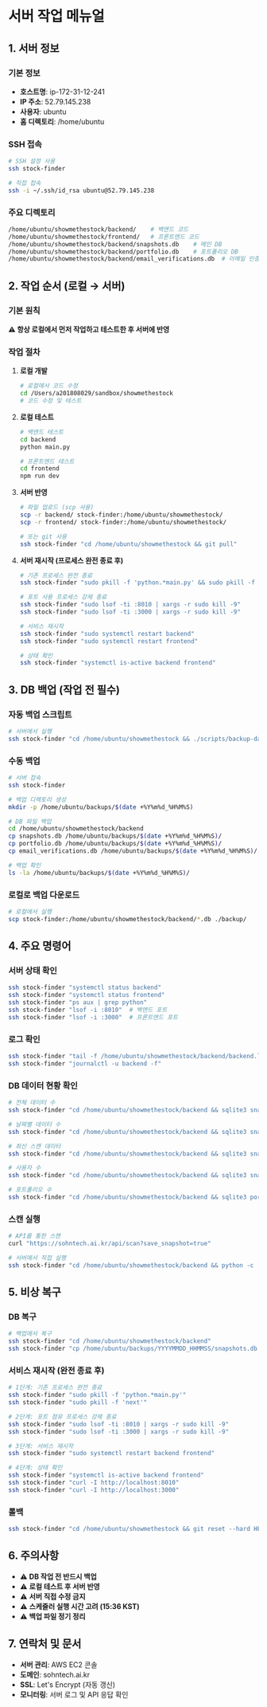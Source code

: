 # 서버 작업 메뉴얼

## 1. 서버 정보

### 기본 정보
- **호스트명**: ip-172-31-12-241
- **IP 주소**: 52.79.145.238
- **사용자**: ubuntu
- **홈 디렉토리**: /home/ubuntu

### SSH 접속
```bash
# SSH 설정 사용
ssh stock-finder

# 직접 접속
ssh -i ~/.ssh/id_rsa ubuntu@52.79.145.238
```

### 주요 디렉토리
```bash
/home/ubuntu/showmethestock/backend/    # 백엔드 코드
/home/ubuntu/showmethestock/frontend/   # 프론트엔드 코드
/home/ubuntu/showmethestock/backend/snapshots.db    # 메인 DB
/home/ubuntu/showmethestock/backend/portfolio.db    # 포트폴리오 DB
/home/ubuntu/showmethestock/backend/email_verifications.db  # 이메일 인증 DB
```

## 2. 작업 순서 (로컬 → 서버)

### 기본 원칙
**⚠️ 항상 로컬에서 먼저 작업하고 테스트한 후 서버에 반영**

### 작업 절차
1. **로컬 개발**
   ```bash
   # 로컬에서 코드 수정
   cd /Users/a201808029/sandbox/showmethestock
   # 코드 수정 및 테스트
   ```

2. **로컬 테스트**
   ```bash
   # 백엔드 테스트
   cd backend
   python main.py
   
   # 프론트엔드 테스트
   cd frontend
   npm run dev
   ```

3. **서버 반영**
   ```bash
   # 파일 업로드 (scp 사용)
   scp -r backend/ stock-finder:/home/ubuntu/showmethestock/
   scp -r frontend/ stock-finder:/home/ubuntu/showmethestock/
   
   # 또는 git 사용
   ssh stock-finder "cd /home/ubuntu/showmethestock && git pull"
   ```

4. **서버 재시작 (프로세스 완전 종료 후)**
   ```bash
   # 기존 프로세스 완전 종료
   ssh stock-finder "sudo pkill -f 'python.*main.py' && sudo pkill -f 'next'"
   
   # 포트 사용 프로세스 강제 종료
   ssh stock-finder "sudo lsof -ti :8010 | xargs -r sudo kill -9"
   ssh stock-finder "sudo lsof -ti :3000 | xargs -r sudo kill -9"
   
   # 서비스 재시작
   ssh stock-finder "sudo systemctl restart backend"
   ssh stock-finder "sudo systemctl restart frontend"
   
   # 상태 확인
   ssh stock-finder "systemctl is-active backend frontend"
   ```

## 3. DB 백업 (작업 전 필수)

### 자동 백업 스크립트
```bash
# 서버에서 실행
ssh stock-finder "cd /home/ubuntu/showmethestock && ./scripts/backup-database.sh"
```

### 수동 백업
```bash
# 서버 접속
ssh stock-finder

# 백업 디렉토리 생성
mkdir -p /home/ubuntu/backups/$(date +%Y%m%d_%H%M%S)

# DB 파일 백업
cd /home/ubuntu/showmethestock/backend
cp snapshots.db /home/ubuntu/backups/$(date +%Y%m%d_%H%M%S)/
cp portfolio.db /home/ubuntu/backups/$(date +%Y%m%d_%H%M%S)/
cp email_verifications.db /home/ubuntu/backups/$(date +%Y%m%d_%H%M%S)/

# 백업 확인
ls -la /home/ubuntu/backups/$(date +%Y%m%d_%H%M%S)/
```

### 로컬로 백업 다운로드
```bash
# 로컬에서 실행
scp stock-finder:/home/ubuntu/showmethestock/backend/*.db ./backup/
```

## 4. 주요 명령어

### 서버 상태 확인
```bash
ssh stock-finder "systemctl status backend"
ssh stock-finder "systemctl status frontend"
ssh stock-finder "ps aux | grep python"
ssh stock-finder "lsof -i :8010"  # 백엔드 포트
ssh stock-finder "lsof -i :3000"  # 프론트엔드 포트
```

### 로그 확인
```bash
ssh stock-finder "tail -f /home/ubuntu/showmethestock/backend/backend.log"
ssh stock-finder "journalctl -u backend -f"
```

### DB 데이터 현황 확인
```bash
# 전체 데이터 수
ssh stock-finder "cd /home/ubuntu/showmethestock/backend && sqlite3 snapshots.db 'SELECT COUNT(*) FROM scan_rank;'"

# 날짜별 데이터 수
ssh stock-finder "cd /home/ubuntu/showmethestock/backend && sqlite3 snapshots.db 'SELECT date, COUNT(*) FROM scan_rank GROUP BY date ORDER BY date DESC LIMIT 10;'"

# 최신 스캔 데이터
ssh stock-finder "cd /home/ubuntu/showmethestock/backend && sqlite3 snapshots.db 'SELECT date, code, name, score FROM scan_rank WHERE date = (SELECT MAX(date) FROM scan_rank) ORDER BY score DESC LIMIT 5;'"

# 사용자 수
ssh stock-finder "cd /home/ubuntu/showmethestock/backend && sqlite3 snapshots.db 'SELECT COUNT(*) FROM users;'"

# 포트폴리오 수
ssh stock-finder "cd /home/ubuntu/showmethestock/backend && sqlite3 portfolio.db 'SELECT COUNT(*) FROM portfolio;'"
```

### 스캔 실행
```bash
# API를 통한 스캔
curl "https://sohntech.ai.kr/api/scan?save_snapshot=true"

# 서버에서 직접 실행
ssh stock-finder "cd /home/ubuntu/showmethestock/backend && python -c 'import requests; print(requests.get(\"http://localhost:8010/scan?save_snapshot=true\").json())'"
```

## 5. 비상 복구

### DB 복구
```bash
# 백업에서 복구
ssh stock-finder "cd /home/ubuntu/showmethestock/backend"
ssh stock-finder "cp /home/ubuntu/backups/YYYYMMDD_HHMMSS/snapshots.db ."
```

### 서비스 재시작 (완전 종료 후)
```bash
# 1단계: 기존 프로세스 완전 종료
ssh stock-finder "sudo pkill -f 'python.*main.py'"
ssh stock-finder "sudo pkill -f 'next'"

# 2단계: 포트 점유 프로세스 강제 종료
ssh stock-finder "sudo lsof -ti :8010 | xargs -r sudo kill -9"
ssh stock-finder "sudo lsof -ti :3000 | xargs -r sudo kill -9"

# 3단계: 서비스 재시작
ssh stock-finder "sudo systemctl restart backend frontend"

# 4단계: 상태 확인
ssh stock-finder "systemctl is-active backend frontend"
ssh stock-finder "curl -I http://localhost:8010"
ssh stock-finder "curl -I http://localhost:3000"
```

### 롤백
```bash
ssh stock-finder "cd /home/ubuntu/showmethestock && git reset --hard HEAD~1"
```

## 6. 주의사항

- ⚠️ **DB 작업 전 반드시 백업**
- ⚠️ **로컬 테스트 후 서버 반영**
- ⚠️ **서버 직접 수정 금지**
- ⚠️ **스케줄러 실행 시간 고려 (15:36 KST)**
- ⚠️ **백업 파일 정기 정리**

## 7. 연락처 및 문서

- **서버 관리**: AWS EC2 콘솔
- **도메인**: sohntech.ai.kr
- **SSL**: Let's Encrypt (자동 갱신)
- **모니터링**: 서버 로그 및 API 응답 확인